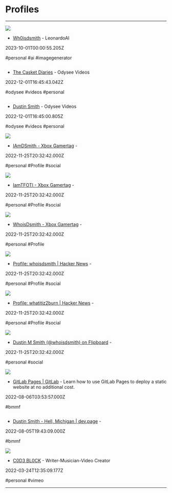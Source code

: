 # Profiles

---

![](https://rdl.ink/render/https%3A%2F%2Fapp.leonardo.ai%2Fprofile%2Fwh0isdsmith)

- [Wh0isdsmith](https://app.leonardo.ai/profile/wh0isdsmith) - LeonardoAI

2023-10-01T00:00:55.205Z

#personal #ai #imagegenerator

![]()

- [The Casket Diaries](https://odysee.com/@thecasketdiaries:dd94eb6ca062d429c7119323ab46896869d9e65f) - Odysee Videos

2022-12-01T16:45:43.042Z

#odysee #videos #personal

![]()

- [Dustin Smith](https://odysee.com/@whoisdsmith:e912d0b7178db8b7254286a69abd7cc8724df21a) - Odysee Videos

2022-12-01T16:45:00.805Z

#odysee #videos #personal

![](https://rdl.ink/render/https%3A%2F%2Fxboxgamertag.com%2Fsearch%2Fiamdsmith)

- [IAmDSmith - Xbox Gamertag](https://xboxgamertag.com/search/iamdsmith) - 

2022-11-25T20:32:42.000Z

#personal #Profile #social

![](https://rdl.ink/render/https%3A%2F%2Fxboxgamertag.com%2Fsearch%2Fiamtfoti)

- [IamTFOTI - Xbox Gamertag](https://xboxgamertag.com/search/iamtfoti) - 

2022-11-25T20:32:42.000Z

#personal #Profile #social

![](https://rdl.ink/render/https%3A%2F%2Fxboxgamertag.com%2Fsearch%2Fwhoisdsmith)

- [WhoisDsmith - Xbox Gamertag](https://xboxgamertag.com/search/whoisdsmith) - 

2022-11-25T20:32:42.000Z

#personal #Profile

![](https://rdl.ink/render/https%3A%2F%2Fnews.ycombinator.com%2Fuser%3Fid%3Dwhoisdsmith)

- [Profile: whoisdsmith | Hacker News](https://news.ycombinator.com/user?id=whoisdsmith) - 

2022-11-25T20:32:42.000Z

#personal #Profile #social

![](https://rdl.ink/render/https%3A%2F%2Fnews.ycombinator.com%2Fuser%3Fid%3Dwhatitiz2burn)

- [Profile: whatitiz2burn | Hacker News](https://news.ycombinator.com/user?id=whatitiz2burn) - 

2022-11-25T20:32:42.000Z

#personal #Profile #social

![](https://cdn.flipboard.com/uploads/avatar/fc0eab2d95c9e03979231dc9474041e7d86ede95.jpg)

- [Dustin M Smith (@whoisdsmith) on Flipboard](https://flipboard.com/@whoisdsmith) - 

2022-11-25T20:32:42.000Z

#personal #social

![](https://rdl.ink/render/https%3A%2F%2Fdocs.gitlab.com%2Fee%2Fuser%2Fproject%2Fpages)

- [GitLab Pages | GitLab](https://docs.gitlab.com/ee/user/project/pages) - Learn how to use GitLab Pages to deploy a static website at no additional cost.

2022-08-06T03:53:57.000Z

#bmmf

![]()

- [Dustin Smith - Hell, Michigan | dev.page](https://dev.page/whoisdsmith) - 

2022-08-05T19:43:09.000Z

#bmmf

![](https://i.vimeocdn.com/portrait/65817255_640x640)

- [C0D3 BL0CK](https://vimeo.com/user164208993) - Writer-Musician-Video Creator

2022-03-24T12:35:09.177Z

#personal #vimeo

---

